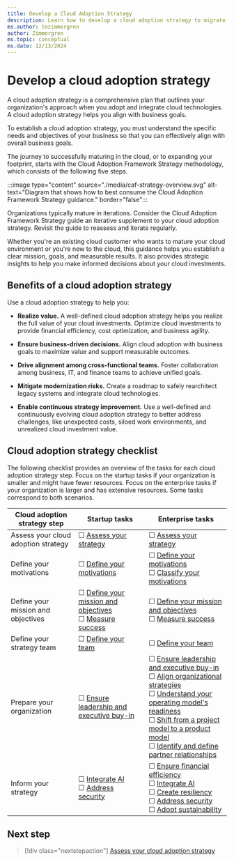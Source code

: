 ```yaml
---
title: Develop a Cloud Adoption Strategy
description: Learn how to develop a cloud adoption strategy to migrate or innovate in the cloud, in alignment with your business goals.
ms.author: tozimmergren
author: Zimmergren
ms.topic: conceptual
ms.date: 12/13/2024
---
```


# Develop a cloud adoption strategy

A cloud adoption strategy is a comprehensive plan that outlines your organization's approach when you adopt and integrate cloud technologies. A cloud adoption strategy helps you align with business goals.

To establish a cloud adoption strategy, you must understand the specific needs and objectives of your business so that you can effectively align with overall business goals.

The journey to successfully maturing in the cloud, or to expanding your footprint, starts with the Cloud Adoption Framework Strategy methodology, which consists of the following five steps.

:::image type="content" source="./media/caf-strategy-overview.svg" alt-text="Diagram that shows how to best consume the Cloud Adoption Framework Strategy guidance." border="false":::

Organizations typically mature in iterations. Consider the Cloud Adoption Framework Strategy guide an iterative supplement to your cloud adoption strategy. Revisit the guide to reassess and iterate regularly.

Whether you're an existing cloud customer who wants to mature your cloud environment or you're new to the cloud, this guidance helps you establish a clear mission, goals, and measurable results. It also provides strategic insights to help you make informed decisions about your cloud investments.

## Benefits of a cloud adoption strategy

Use a cloud adoption strategy to help you:

- **Realize value.** A well-defined cloud adoption strategy helps you realize the full value of your cloud investments. Optimize cloud investments to provide financial efficiency, cost optimization, and business agility.

- **Ensure business-driven decisions.** Align cloud adoption with business goals to maximize value and support measurable outcomes.
- **Drive alignment among cross-functional teams.** Foster collaboration among business, IT, and finance teams to achieve unified goals.
- **Mitigate modernization risks.** Create a roadmap to safely rearchitect legacy systems and integrate cloud technologies.
- **Enable continuous strategy improvement.** Use a well-defined and continuously evolving cloud adoption strategy to better address challenges, like unexpected costs, siloed work environments, and unrealized cloud investment value.

## Cloud adoption strategy checklist

The following checklist provides an overview of the tasks for each cloud adoption strategy step. Focus on the startup tasks if your organization is smaller and might have fewer resources. Focus on the enterprise tasks if your organization is larger and has extensive resources. Some tasks correspond to both scenarios.

| Cloud adoption strategy step | Startup tasks | Enterprise tasks |
|---------------------|-------------------|----------------------|
| Assess your cloud adoption strategy | &#9744; [Assess your strategy](./assessment.md) |  &#9744; [Assess your strategy](./assessment.md) |
| Define your motivations | &#9744; [Define your motivations](./motivations.md#define-your-motivations) | &#9744; [Define your motivations](./motivations.md#define-your-motivations) <br>&#9744; [Classify your motivations](./motivations.md#classify-motivations) |
| Define your mission and objectives | &#9744; [Define your mission and objectives](./mission-objectives.md#define-your-mission-and-objectives) <br>&#9744; [Measure success](./mission-objectives.md#measure-success) | &#9744; [Define your mission and objectives](./mission-objectives.md#define-your-mission-and-objectives) <br>&#9744; [Measure success](./mission-objectives.md#measure-success) |
| Define your strategy team | &#9744; [Define your team](./define-your-team.md) | &#9744; [Define your team](./define-your-team.md) |
| Prepare your organization | &#9744; [Ensure leadership and executive buy-in](./prepare/index.md#leadership-and-executive-buy-in)  | &#9744; [Ensure leadership and executive buy-in](./prepare/index.md#leadership-and-executive-buy-in) <br>&#9744; [Align organizational strategies](./prepare/index.md#align-organizational-strategies) <br>&#9744; [Understand your operating model's readiness](./prepare/index.md#understand-your-operating-models-readiness-for-cloud) <br>&#9744; [Shift from a project model to a product model](./prepare/index.md#shift-from-a-project-model-to-product-model) <br>&#9744; [Identify and define partner relationships](./prepare/index.md#identify-and-define-partner-relationships) |
| Inform your strategy | &#9744; [Integrate AI](./inform/ai.md) <br>&#9744; [Address security](./inform/security.md) | &#9744; [Ensure financial efficiency](./inform/financial-efficiency.md) <br>&#9744; [Integrate AI](./inform/ai.md) <br>&#9744; [Create resiliency](./inform/resiliency.md) <br>&#9744; [Address security](./inform/security.md) <br>&#9744; [Adopt sustainability](./inform/sustainability.md) |

## Next step

> [!div class="nextstepaction"]
> [Assess your cloud adoption strategy](assessment.md)
